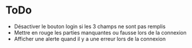 # ToDo

* Désactiver le bouton login si les 3 champs ne sont pas remplis
* Mettre en rouge les parties manquantes ou fausse lors de la connexion
* Afficher une alerte quand il y a une erreur lors de la connexion
